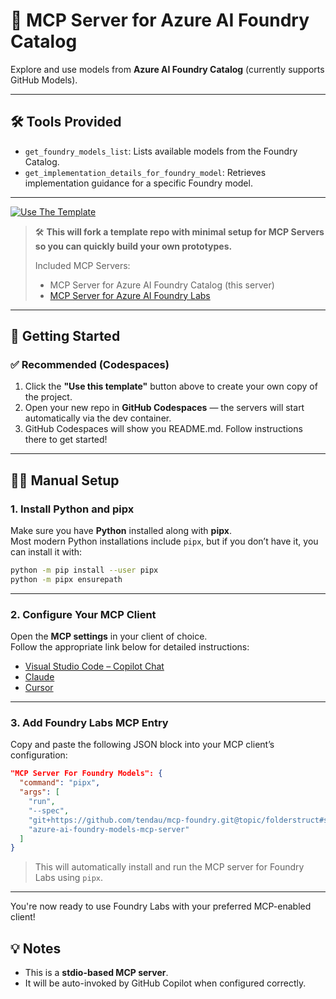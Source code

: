 # 🧠 MCP Server for Azure AI Foundry Catalog

Explore and use models from **Azure AI Foundry Catalog** (currently supports GitHub Models).

---

## 🛠 Tools Provided

- `get_foundry_models_list`: Lists available models from the Foundry Catalog.
- `get_implementation_details_for_foundry_model`: Retrieves implementation guidance for a specific Foundry model.

---

<a href="https://github.com/azure-ai-foundry/foundry-models-playground/generate" target="_blank">
  <img src="https://img.shields.io/badge/-Use%20this%20template-2ea44f?style=for-the-badge&logo=github" alt="Use The Template">
</a>

> 🛠️ **This will fork a template repo with minimal setup for MCP Servers so you can quickly build your own prototypes.**
>
> Included MCP Servers:
>
> - MCP Server for Azure AI Foundry Catalog (this server)
> - [MCP Server for Azure AI Foundry Labs](./azure-ai-foundry-labs-mcp-server.md)

---

## 🚀 Getting Started

### ✅ Recommended (Codespaces)

1. Click the **"Use this template"** button above to create your own copy of the project.
2. Open your new repo in **GitHub Codespaces** — the servers will start automatically via the dev container.
3. GitHub Codespaces will show you README.md. Follow instructions there to get started!

---

## 🧑‍🔧 Manual Setup

### 1. Install Python and pipx

Make sure you have **Python** installed along with **pipx**.  
Most modern Python installations include `pipx`, but if you don’t have it, you can install it with:

```bash
python -m pip install --user pipx
python -m pipx ensurepath
```

---

### 2. Configure Your MCP Client

Open the **MCP settings** in your client of choice.  
Follow the appropriate link below for detailed instructions:

- [Visual Studio Code – Copilot Chat](https://code.visualstudio.com/docs/copilot/chat/mcp-servers)
- [Claude](https://modelcontextprotocol.io/quickstart/user)
- [Cursor](https://docs.cursor.com/context/model-context-protocol)

---

### 3. Add Foundry Labs MCP Entry

Copy and paste the following JSON block into your MCP client’s configuration:

```json
"MCP Server For Foundry Models": {
  "command": "pipx",
  "args": [
    "run",
    "--spec",
    "git+https://github.com/tendau/mcp-foundry.git@topic/folderstruct#subdirectory=src/python",
    "azure-ai-foundry-models-mcp-server"
  ]
}
```

> This will automatically install and run the MCP server for Foundry Labs using `pipx`.

---

You're now ready to use Foundry Labs with your preferred MCP-enabled client!

## 💡 Notes

- This is a **stdio-based MCP server**.
- It will be auto-invoked by GitHub Copilot when configured correctly.

